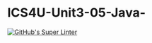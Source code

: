 # ICS4U-Unit3-05-Java-

[![GitHub's Super Linter](https://github.com/ahmad-elkhawaldeh/ICS4U-Unit3-05-Java-/workflows/GitHub's%20Super%20Linter/badge.svg)](https://github.com/ahmad-elkhawaldeh/ICS4U-Unit3-05-Java-/actions)  
